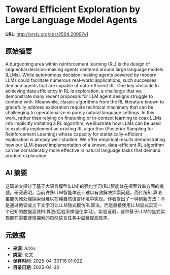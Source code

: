 # Toward Efficient Exploration by Large Language Model Agents

**URL**: http://arxiv.org/abs/2504.20997v1

## 原始摘要

A burgeoning area within reinforcement learning (RL) is the design of
sequential decision-making agents centered around large language models (LLMs).
While autonomous decision-making agents powered by modern LLMs could facilitate
numerous real-world applications, such successes demand agents that are capable
of data-efficient RL. One key obstacle to achieving data efficiency in RL is
exploration, a challenge that we demonstrate many recent proposals for LLM
agent designs struggle to contend with. Meanwhile, classic algorithms from the
RL literature known to gracefully address exploration require technical
machinery that can be challenging to operationalize in purely natural language
settings. In this work, rather than relying on finetuning or in-context
learning to coax LLMs into implicitly imitating a RL algorithm, we illustrate
how LLMs can be used to explicitly implement an existing RL algorithm
(Posterior Sampling for Reinforcement Learning) whose capacity for
statistically-efficient exploration is already well-studied. We offer empirical
results demonstrating how our LLM-based implementation of a known,
data-efficient RL algorithm can be considerably more effective in natural
language tasks that demand prudent exploration.


## AI 摘要

这篇论文探讨了基于大语言模型(LLM)的强化学习(RL)智能体在探索效率方面的挑战。研究表明，当前许多LLM智能体设计难以有效解决探索问题，而传统RL算法虽能优雅处理探索但难以在纯自然语言环境中实现。作者提出了一种创新方法：不是通过微调或上下文学习让LLM隐式模仿RL算法，而是直接使用LLM显式实现一个已知的数据高效RL算法(后验采样强化学习)。实验证明，这种基于LLM的显式实现能在需要谨慎探索的自然语言任务中显著提高效率。

## 元数据

- **来源**: ArXiv
- **类型**: 论文
- **保存时间**: 2025-04-30T16:01:02Z
- **目录日期**: 2025-04-30
